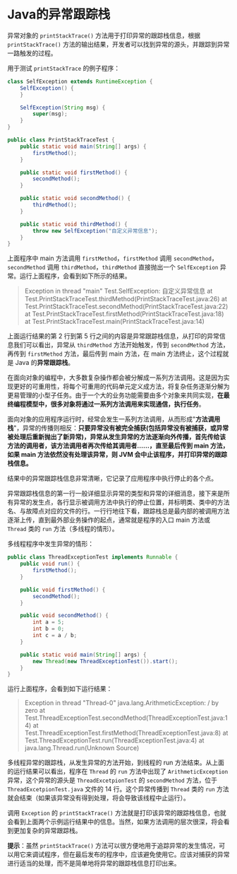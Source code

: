 # Java的异常跟踪栈

异常对象的 `printStackTrace()` 方法用于打印异常的跟踪栈信息，根据 `printStackTrace()` 方法的输出结果，开发者可以找到异常的源头，并跟踪到异常一路触发的过程。

用于测试 `printStackTrace` 的例子程序：

```java
class SelfException extends RuntimeException {
    SelfException() {
    }

    SelfException(String msg) {
        super(msg);
    }
}

public class PrintStackTraceTest {
    public static void main(String[] args) {
        firstMethod();
    }

    public static void firstMethod() {
        secondMethod();
    }

    public static void secondMethod() {
        thirdMethod();
    }

    public static void thirdMethod() {
        throw new SelfException("自定义异常信息");
    }
}
```

上面程序中 main 方法调用 `firstMethod`，`firstMethod` 调用 `secondMethod`，`secondMethod` 调用 `thirdMethod`，`thirdMethod` 直接抛出一个 `SelfException` 异常。运行上面程序，会看到如下所示的结果。

> Exception in thread "main" Test.SelfException: 自定义异常信息
>     at Test.PrintStackTraceTest.thirdMethod(PrintStackTraceTest.java:26)
>     at Test.PrintStackTraceTest.secondMethod(PrintStackTraceTest.java:22)
>     at Test.PrintStackTraceTest.firstMethod(PrintStackTraceTest.java:18)
>     at Test.PrintStackTraceTest.main(PrintStackTraceTest.java:14)

上面运行结果的第 2 行到第 5 行之间的内容是异常跟踪栈信息，从打印的异常信息我们可以看出，异常从 `thirdMethod` 方法开始触发，传到 `secondMethod` 方法，再传到 `firstMethod` 方法，最后传到 main 方法，在 main 方法终止，这个过程就是 Java 的**异常跟踪栈**。

在面向对象的编程中，大多数复杂操作都会被分解成一系列方法调用。这是因为实现更好的可重用性，将每个可重用的代码单元定义成方法，将复杂任务逐渐分解为更易管理的小型子任务。由于一个大的业务功能需要由多个对象来共同实现，**在最终编程模型中，很多对象将通过一系列方法调用来实现通信，执行任务**。

面向对象的应用程序运行时，经常会发生一系列方法调用，从而形成"**方法调用栈**"，异常的传播则相反：**只要异常没有被完全捕获(包括异常没有被捕获，或异常被处理后重新抛出了新异常)，异常从发生异常的方法逐渐向外传播，首先传给该方法的调用者，该方法调用者再次传给其调用者……，直至最后传到 main 方法，如果 main 方法依然没有处理该异常，则 JVM 会中止该程序，并打印异常的跟踪栈信息。**

结果中的异常跟踪栈信息非常清晰，它记录了应用程序中执行停止的各个点。

异常跟踪栈信息的第一行一般详细显示异常的类型和异常的详细消息，接下来是所有异常的发生点，各行显示被调用方法中执行的停止位置，并标明类、类中的方法名、与故障点对应的文件的行。一行行地往下看，跟踪栈总是最内部的被调用方法逐渐上传，直到最外部业务操作的起点，通常就是程序的入口 main 方法或 `Thread` 类的 `run` 方法（多线程的情形）。

多线程程序中发生异常的情形：

```java
public class ThreadExceptionTest implements Runnable {
    public void run() {
        firstMethod();
    }

    public void firstMethod() {
        secondMethod();
    }

    public void secondMethod() {
        int a = 5;
        int b = 0;
        int c = a / b;
    }

    public static void main(String[] args) {
        new Thread(new ThreadExceptionTest()).start();
    }
}
```

运行上面程序，会看到如下运行结果：

> Exception in thread "Thread-0" java.lang.ArithmeticException: / by zero
>       at Test.ThreadExceptionTest.secondMethod(ThreadExceptionTest.java:14)
>       at Test.ThreadExceptionTest.firstMethod(ThreadExceptionTest.java:8)
>       at Test.ThreadExceptionTest.run(ThreadExceptionTest.java:4)
>       at java.lang.Thread.run(Unknown Source)

多线程异常的跟踪栈，从发生异常的方法开始，到线程的 run 方法结束。从上面的运行结果可以看出，程序在 `Thread` 的 `run` 方法中出现了 `ArithmeticException` 异常，这个异常的源头是 `ThreadExcetpionTest` 的 `secondMethod` 方法，位于 `ThreadExcetpionTest.java` 文件的 14 行。这个异常传播到 `Thread` 类的 `run` 方法就会结束（如果该异常没有得到处理，将会导致该线程中止运行）。

调用 `Exception` 的 `printStackTrace()` 方法就是打印该异常的跟踪栈信息，也就会看到上面两个示例运行结果中的信息。当然，如果方法调用的层次很深，将会看到更加复杂的异常跟踪栈。

**提示**：虽然 `printStackTrace()` 方法可以很方便地用于追踪异常的发生情况，可以用它来调试程序，但在最后发布的程序中，应该避免使用它。应该对捕获的异常进行适当的处理，而不是简单地将异常的跟踪栈信息打印出来。